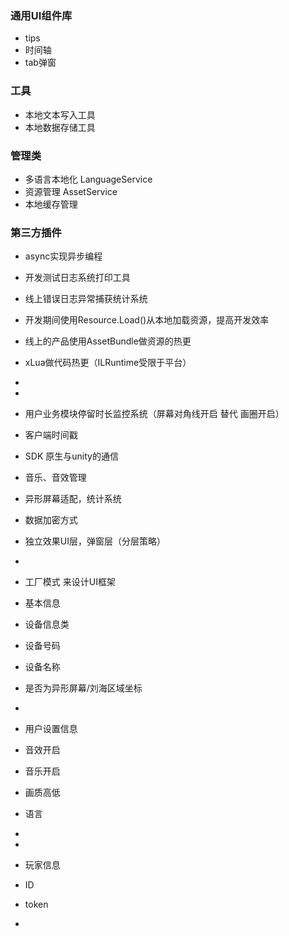 ﻿
### 通用UI组件库
 - tips
 - 时间轴
 - tab弹窗
 
### 工具
 - 本地文本写入工具
 - 本地数据存储工具
 

### 管理类
- 多语言本地化 LanguageService
- 资源管理 AssetService 
- 本地缓存管理

### 第三方插件
- async实现异步编程
- 开发测试日志系统打印工具
- 线上错误日志异常捕获统计系统 

- 开发期间使用Resource.Load()从本地加载资源，提高开发效率
- 线上的产品使用AssetBundle做资源的热更
-  xLua做代码热更（ILRuntime受限于平台）
- 
- 
- 用户业务模块停留时长监控系统（屏幕对角线开启 替代 画圈开启）
- 客户端时间戳
- SDK 原生与unity的通信 
- 音乐、音效管理
- 异形屏幕适配，统计系统
- 数据加密方式
- 独立效果UI层，弹窗层（分层策略）
- 
- 工厂模式 来设计UI框架

- 基本信息
- 设备信息类
- 设备号码
- 设备名称
- 是否为异形屏幕/刘海区域坐标
- 
- 用户设置信息
- 音效开启
- 音乐开启
- 画质高低
- 语言
- 
- 
- 玩家信息
- ID
- token
- 

